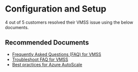 <properties
	pageTitle="Configuration and Setup"
	description="Configuration"
	service="microsoft.compute"
	resource=""
	authors="ScottAzure"
	ms.author="scotro"
	displayOrder=""
	selfHelpType="generic"
	supportTopicIds="32641075"
	resourceTags=""
	productPesIds="16080"
	cloudEnvironments="public, Fairfax, usnat, ussec"
	articleId="7b65a947-687f-4706-a7d5-c729a4850a5e"
	ownershipId="Compute_VirtualMachineScaleSets_Content"
/>

# Configuration and Setup

4 out of 5 customers resolved their VMSS issue using the below documents.<br>

## **Recommended Documents**

* [Frequently Asked Questions (FAQ) for VMSS](https://docs.microsoft.com/azure/virtual-machine-scale-sets/virtual-machine-scale-sets-faq)<br>
* [Troubleshoot FAQ for VMSS](https://docs.microsoft.com/azure/virtual-machine-scale-sets/virtual-machine-scale-sets-faq#troubleshooting)<br>
* [Best practices for Azure AutoScale](https://docs.microsoft.com/azure/monitoring-and-diagnostics/insights-autoscale-best-practices)
